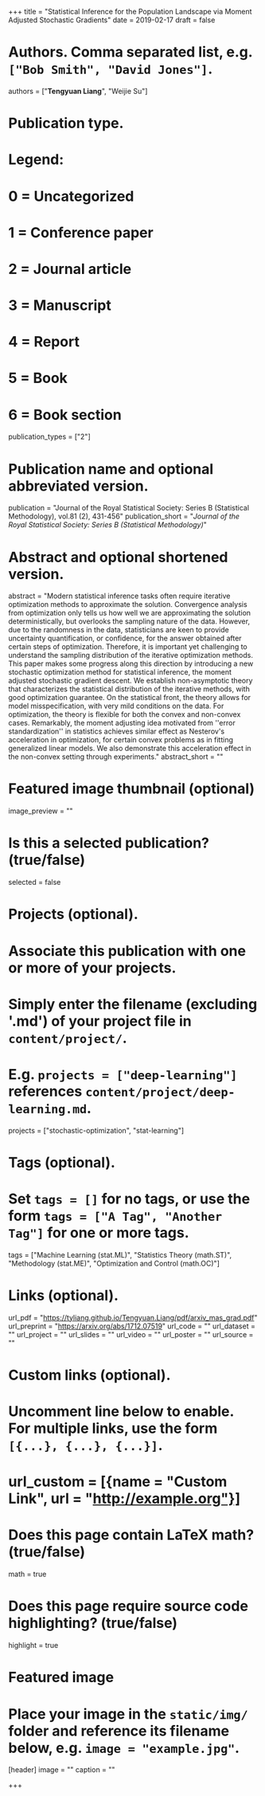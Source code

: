 +++
title = "Statistical Inference for the Population Landscape via Moment Adjusted Stochastic Gradients"
date = 2019-02-17
draft = false

# Authors. Comma separated list, e.g. `["Bob Smith", "David Jones"]`.
authors = ["**Tengyuan Liang**", "Weijie Su"]

# Publication type.
# Legend:
# 0 = Uncategorized
# 1 = Conference paper
# 2 = Journal article
# 3 = Manuscript
# 4 = Report
# 5 = Book
# 6 = Book section
publication_types = ["2"]

# Publication name and optional abbreviated version.
publication = "Journal of the Royal Statistical Society: Series B (Statistical Methodology), vol.81 (2), 431-456"
publication_short = "*Journal of the Royal Statistical Society: Series B (Statistical Methodology)*"

# Abstract and optional shortened version.
abstract = "Modern statistical inference tasks often require iterative optimization methods to approximate the solution. Convergence analysis from optimization only tells us how well we are approximating the solution deterministically, but overlooks the sampling nature of the data. However, due to the randomness in the data, statisticians are keen to provide uncertainty quantification, or confidence, for the answer obtained after certain steps of optimization. Therefore, it is important yet challenging to understand the sampling distribution of the iterative optimization methods. This paper makes some progress along this direction by introducing a new stochastic optimization method for statistical inference, the moment adjusted stochastic gradient descent. We establish non-asymptotic theory that characterizes the statistical distribution of the iterative methods, with good optimization guarantee. On the statistical front, the theory allows for model misspecification, with very mild conditions on the data. For optimization, the theory is flexible for both the convex and non-convex cases. Remarkably, the moment adjusting idea motivated from ''error standardization'' in statistics achieves similar effect as Nesterov's acceleration in optimization, for certain convex problems as in fitting generalized linear models. We also demonstrate this acceleration effect in the non-convex setting through experiments."
abstract_short = ""

# Featured image thumbnail (optional)
image_preview = ""

# Is this a selected publication? (true/false)
selected = false

# Projects (optional).
#   Associate this publication with one or more of your projects.
#   Simply enter the filename (excluding '.md') of your project file in `content/project/`.
#   E.g. `projects = ["deep-learning"]` references `content/project/deep-learning.md`.
projects = ["stochastic-optimization", "stat-learning"]

# Tags (optional).
#   Set `tags = []` for no tags, or use the form `tags = ["A Tag", "Another Tag"]` for one or more tags.
tags = ["Machine Learning (stat.ML)", "Statistics Theory (math.ST)", "Methodology (stat.ME)", "Optimization and Control (math.OC)"]

# Links (optional).
url_pdf = "https://tyliang.github.io/Tengyuan.Liang/pdf/arxiv_mas_grad.pdf"
url_preprint = "https://arxiv.org/abs/1712.07519"
url_code = ""
url_dataset = ""
url_project = ""
url_slides = ""
url_video = ""
url_poster = ""
url_source = ""

# Custom links (optional).
#   Uncomment line below to enable. For multiple links, use the form `[{...}, {...}, {...}]`.
# url_custom = [{name = "Custom Link", url = "http://example.org"}]

# Does this page contain LaTeX math? (true/false)
math = true

# Does this page require source code highlighting? (true/false)
highlight = true

# Featured image
# Place your image in the `static/img/` folder and reference its filename below, e.g. `image = "example.jpg"`.
[header]
image = ""
caption = ""

+++
